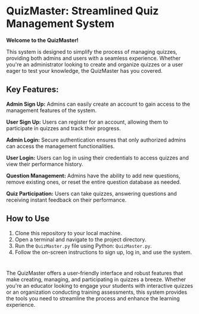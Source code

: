 # QuizMaster: Streamlined Quiz Management System

**Welcome to the QuizMaster!**

This system is designed to simplify the process of managing quizzes, providing both admins and users with a seamless experience. Whether you're an administrator looking to create and organize quizzes or a user eager to test your knowledge, the QuizMaster has you covered.

## Key Features:

**Admin Sign Up:** Admins can easily create an account to gain access to the management features of the system.

**User Sign Up:** Users can register for an account, allowing them to participate in quizzes and track their progress.

**Admin Login:** Secure authentication ensures that only authorized admins can access the management functionalities.

**User Login:** Users can log in using their credentials to access quizzes and view their performance history.

**Question Management:** Admins have the ability to add new questions, remove existing ones, or reset the entire question database as needed.

**Quiz Participation:** Users can take quizzes, answering questions and receiving instant feedback on their performance.



## How to Use
1. Clone this repository to your local machine.
2. Open a terminal and navigate to the project directory.
3. Run the `QuizMaster.py` file using Python: `QuizMaster.py`.
4. Follow the on-screen instructions to sign up, log in, and use the system.

#
The QuizMaster offers a user-friendly interface and robust features that make creating, managing, and participating in quizzes a breeze. Whether you're an educator looking to engage your students with interactive quizzes or an organization conducting training assessments, this system provides the tools you need to streamline the process and enhance the learning experience.


